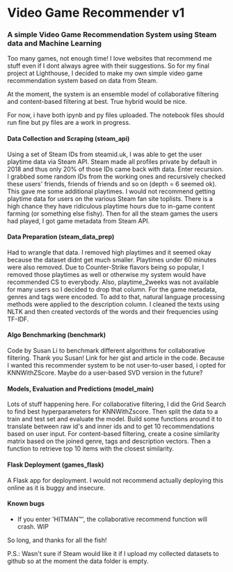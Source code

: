 # Video Game Recommender v1
### A simple Video Game Recommendation System using Steam data and Machine Learning

Too many games, not enough time! I love websites that recommend me stuff even if I dont always agree with their suggestions.
So for my final project at Lighthouse, I decided to make my own simple video game recommendation system based on data from Steam.

At the moment, the system is an ensemble model of collaborative filtering and content-based filtering at best. True hybrid would be nice.

For now, i have both ipynb and py files uploaded. The notebook files should run fine but py files are a work in progress.

#### Data Collection and Scraping (steam_api)
Using a set of Steam IDs from steamid.uk, I was able to get the user playtime data via Steam API. Steam made all profiles private by default in 2018 and thus only 20% of those IDs came back with data. Enter recursion. I grabbed some random IDs from the working ones and recursively checked these users' friends, friends of friends and so on (depth = 6 seemed ok). This gave me some additional playtimes. I would not recommend getting playtime data for users on the various Steam fan site toplists. There is a high chance they have ridiculous playtime hours due to in-game content farming (or something else fishy). Then for all the steam games the users had played, I got game metadata from Steam API.

#### Data Preparation (steam_data_prep)
Had to wrangle that data. I removed high playtimes and it seemed okay because the dataset didnt get much smaller. Playtimes under 60 minutes were also removed. Due to Counter-Strike flavors being so popular, I removed those playtimes as well or otherwise my system would have recommended CS to everybody. Also, playtime_2weeks was not available for many users so I decided to drop that column.
For the game metadata, genres and tags were encoded. To add to that, natural language processing methods were applied to the description column. I cleaned the texts using NLTK and then created vectords of the words and their frequencies using TF-IDF.

#### Algo Benchmarking (benchmark)
Code by Susan Li to benchmark different algorithms for collaborative filtering. Thank you Susan! Link for her gist and article in the code. Because I wanted this recommender system to be not user-to-user based, i opted for KNNWithZScore. Maybe do a user-based SVD version in the future?

#### Models, Evaluation and Predictions (model_main)
Lots of stuff happening here. For collaborative filtering, I did the Grid Search to find best hyperparameters for KNNWithZscore. Then split the data to a train and test set and evaluate the model. Build some functions around it to translate between raw id's and inner ids and to get 10 recommendations based on user input.
For content-based filtering, create a cosine similarity matrix based on the joined genre, tags and description vectors. Then a function to retrieve top 10 items with the closest similarity.

#### Flask Deployment (games_flask)
A Flask app for deployment. I would not recommend actually deploying this online as it is buggy and insecure.

#### Known bugs
- If you enter 'HITMAN™', the collaborative recommend function will crash. WIP

So long, and thanks for all the fish!

P.S.: Wasn't sure if Steam would like it if I upload my collected datasets to github so at the moment the data folder is empty.
